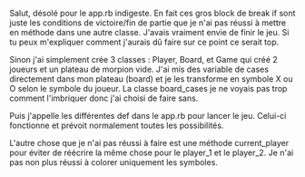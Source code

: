 Salut, désolé pour le app.rb indigeste. En fait ces gros block de break if sont juste les conditions de victoire/fin de partie que je n'ai pas réussi à mettre en méthode dans une autre classe. J'avais vraiment envie de finir le jeu. 
Si tu peux m'expliquer comment j'aurais dû faire sur ce point ce serait top.

Sinon j'ai simplement crée 3 classes : Player, Board, et Game qui créé 2 joueurs et un plateau de morpion vide. J'ai mis des variable de cases directement dans mon plateau (board) et je les transforme en symbole X ou O selon le symbole du joueur. La classe board_cases je ne voyais pas trop comment l'imbriquer donc j'ai choisi de faire sans.

Puis j'appelle les différentes def dans le app.rb pour lancer le jeu. Celui-ci fonctionne et prévoit normalement toutes les possibilités.

L'autre chose que je n'ai pas réussi à faire est une méthode current_player pour éviter de réécrire la même chose pour le player_1 et le player_2. 
Je n'ai pas non plus réussi à colorer uniquement les symboles.

